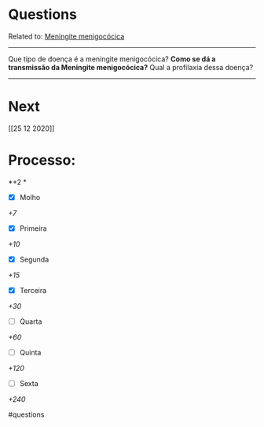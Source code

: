 # Questions
Related to: [Meningite menigocócica](Meningite%20menigoc%C3%B3cica.md)

---

Que tipo de doença é a meningite menigocócica?
**Como se dá a transmissão da Meningite menigocócica?**
Qual a profilaxia dessa doença?

---
# Next
[[25 12 2020]]
# Processo:
*+2 *

- [x] Molho  

*+7* 

- [x] Primeira 

*+10* 

- [x] Segunda

*+15* 

- [x] Terceira 

*+30* 

- [ ] Quarta 

*+60* 

- [ ] Quinta 

*+120* 

- [ ] Sexta 

*+240* 


#questions